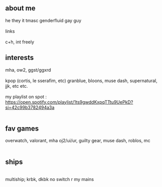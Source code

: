 ##  about me 


he they it tmasc genderfluid gay guy
<br />
<br />
links
<br />
<br />
c+h, int freely
##   interests 

mha, ow2, ggst/ggxrd
<br />
<br />
kpop (cortis, le sserafim, etc) granblue, bloons, muse dash, supernatural, jjk, etc etc.
<br />
<br />
my playlist on spot : https://open.spotify.com/playlist/1ts9gwddKxpqTTtu9UePkD?si=42c99b3782494a3a
<br />
<br />
##   fav games
overwatch, valorant, mha oj2/ui/ur, guilty gear, muse dash, roblos, mc
<br />
<br />
##   ships
<br /> multiship; krbk, dkbk no switch r my mains
<!--
